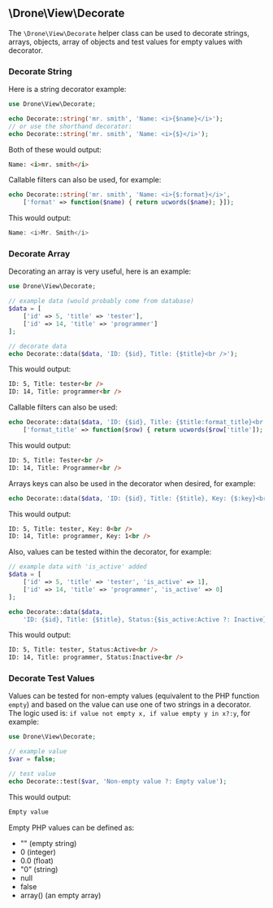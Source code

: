 ## \Drone\View\Decorate

The `\Drone\View\Decorate` helper class can be used to decorate strings, arrays, objects, array of objects and test values for empty values with decorator.

### Decorate String
Here is a string decorator example:
```php
use Drone\View\Decorate;

echo Decorate::string('mr. smith', 'Name: <i>{$name}</i>');
// or use the shorthand decorator:
echo Decorate::string('mr. smith', 'Name: <i>{$}</i>');
```
Both of these would output:
```html
Name: <i>mr. smith</i>
```
Callable filters can also be used, for example:
```php
echo Decorate::string('mr. smith', 'Name: <i>{$:format}</i>',
	['format' => function($name) { return ucwords($name); }]);
```
This would output:
```php
Name: <i>Mr. Smith</i>
```

### Decorate Array
Decorating an array is very useful, here is an example:
```php
use Drone\View\Decorate;

// example data (would probably come from database)
$data = [
	['id' => 5, 'title' => 'tester'],
	['id' => 14, 'title' => 'programmer']
];

// decorate data
echo Decorate::data($data, 'ID: {$id}, Title: {$title}<br />');
```
This would output:
```html
ID: 5, Title: tester<br />
ID: 14, Title: programmer<br />
```
Callable filters can also be used:
```php
echo Decorate::data($data, 'ID: {$id}, Title: {$title:format_title}<br />',
	['format_title' => function($row) { return ucwords($row['title']); }]);
```
This would output:
```html
ID: 5, Title: Tester<br />
ID: 14, Title: Programmer<br />
```
Arrays keys can also be used in the decorator when desired, for example:
```php
echo Decorate::data($data, 'ID: {$id}, Title: {$title}, Key: {$:key}<br />');
```
This would output:
```html
ID: 5, Title: tester, Key: 0<br />
ID: 14, Title: programmer, Key: 1<br />
```
Also, values can be tested within the decorator, for example:
```php
// example data with 'is_active' added
$data = [
	['id' => 5, 'title' => 'tester', 'is_active' => 1],
	['id' => 14, 'title' => 'programmer', 'is_active' => 0]
];

echo Decorate::data($data,
	'ID: {$id}, Title: {$title}, Status:{$is_active:Active ?: Inactive}<br />');
```
This would output:
```html
ID: 5, Title: tester, Status:Active<br />
ID: 14, Title: programmer, Status:Inactive<br />
```

### Decorate Test Values
Values can be tested for non-empty values (equivalent to the PHP function `empty`) and based on the value can use one of two strings in a decorator. The logic used is: `if value not empty x, if value empty y in x?:y`, for example:
```php
use Drone\View\Decorate;

// example value
$var = false;

// test value
echo Decorate::test($var, 'Non-empty value ?: Empty value');
```
This would output:
```html
Empty value
```
Empty PHP values can be defined as:

- "" (empty string)
- 0 (integer)
- 0.0 (float)
- "0" (string)
- null
- false
- array() (an empty array)